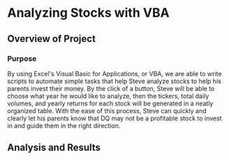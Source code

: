 # Analyzing Stocks with VBA

## Overview of Project

### Purpose
By using Excel's Visual Basic for Applications, or VBA, we are able to write scripts to automate simple tasks that help Steve analyze stocks to help his parents invest their money. By the click of a button, Steve will be able to choose what year he would like to analyze, then the tickers, total daily volumes, and yearly returns for each stock will be generated in a neatly organized table. With the ease of this process, Steve can quickly and clearly let his parents know that DQ may not be a profitable stock to invest in and guide them in the right direction.

## Analysis and Results
